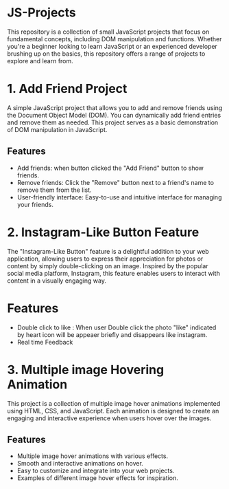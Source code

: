 # JS-Projects
This repository is a collection of small JavaScript projects that focus on fundamental concepts, including DOM manipulation and functions. Whether you're a beginner looking to learn JavaScript or an experienced developer brushing up on the basics, this repository offers a range of projects to explore and learn from.

# 1. Add Friend Project

A simple JavaScript project that allows you to add and remove friends using the Document Object Model (DOM). You can dynamically add friend entries and remove them as needed. This project serves as a basic demonstration of DOM manipulation in JavaScript.

## Features

- Add friends: when button clicked the "Add Friend" button to show friends.
- Remove friends: Click the "Remove" button next to a friend's name to remove them from the list.
- User-friendly interface: Easy-to-use and intuitive interface for managing your friends.

# 2. Instagram-Like Button Feature

The "Instagram-Like Button" feature is a delightful addition to your web application, allowing users to express their appreciation for photos or content by simply double-clicking on an image. Inspired by the popular social media platform, Instagram, this feature enables users to interact with content in a visually engaging way.

# Features
- Double click to like : When user Double click the photo "like" indicated by heart icon will be appeaer briefly and disappears like instagram.
- Real time Feedback

# 3. Multiple image Hovering Animation  
 This project is a collection of multiple image hover animations implemented using HTML, CSS, and JavaScript. Each animation is designed to create an engaging and interactive experience when users hover over the images.

## Features

- Multiple image hover animations with various effects.
- Smooth and interactive animations on hover.
- Easy to customize and integrate into your web projects.
- Examples of different image hover effects for inspiration.

